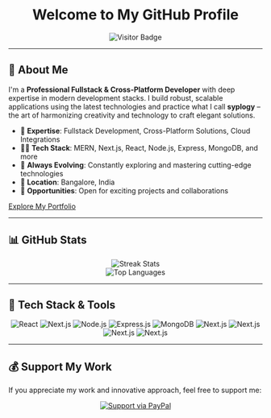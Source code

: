 <h1 align="center">Welcome to My GitHub Profile</h1>

<p align="center">
  <img src="https://visitor-badge.laobi.icu/badge?page_id=Shahnoorgit" alt="Visitor Badge"/>
</p>

---

## 💫 About Me

I'm a **Professional Fullstack & Cross-Platform Developer** with deep expertise in modern development stacks. I build robust, scalable applications using the latest technologies and practice what I call **syplogy** – the art of harmonizing creativity and technology to craft elegant solutions.

- 🔭 **Expertise**: Fullstack Development, Cross-Platform Solutions, Cloud Integrations  
- 🧑‍💻 **Tech Stack**: MERN, Next.js, React, Node.js, Express, MongoDB, and more  
- 🌱 **Always Evolving**: Constantly exploring and mastering cutting-edge technologies  
- 📍 **Location**: Bangalore, India  
- 💼 **Opportunities**: Open for exciting projects and collaborations

[Explore My Portfolio](https://shahnoor.netlify.app/)

---

## 📊 GitHub Stats

<p align="center">
  <img src="https://github-readme-streak-stats.herokuapp.com/?user=Shahnoorgit&theme=dark&hide_border=true" alt="Streak Stats"/>
  <br>
  <img src="https://github-readme-stats.vercel.app/api/top-langs/?username=Shahnoorgit&theme=dark&hide_border=true&include_all_commits=true&count_private=true&layout=compact" alt="Top Languages"/>
</p>

---

## 🚀 Tech Stack & Tools

<p align="center">
  <img src="https://img.shields.io/badge/React-20232A?style=for-the-badge&logo=react&logoColor=61DAFB" alt="React"/>
  <img src="https://img.shields.io/badge/Nest.js-000000?style=for-the-badge&logo=next.js&logoColor=white" alt="Next.js"/>
  <img src="https://img.shields.io/badge/Node.js-339933?style=for-the-badge&logo=nodedotjs&logoColor=white" alt="Node.js"/>
  <img src="https://img.shields.io/badge/Express.js-404D59?style=for-the-badge" alt="Express.js"/>
  <img src="https://img.shields.io/badge/MongoDB-47A248?style=for-the-badge&logo=mongodb&logoColor=white" alt="MongoDB"/>
  <img src="https://img.shields.io/badge/Next.js-000000?style=for-the-badge&logo=next.js&logoColor=white" alt="Next.js"/>
  <img src="https://img.shields.io/badge/React-native-000000?style=for-the-badge&logo=next.js&logoColor=white" alt="Next.js"/>
  <img src="https://img.shields.io/badge/Go-000000?style=for-the-badge&logo=next.js&logoColor=white" alt="Next.js"/>
  <img src="https://img.shields.io/badge/Python-000000?style=for-the-badge&logo=next.js&logoColor=white" alt="Next.js"/>
</p>

---

## 💰 Support My Work

If you appreciate my work and innovative approach, feel free to support me:

<p align="center">
  <a href="https://paypal.me/Shahnoormujawar@gmail.com" target="_blank">
    <img src="https://img.shields.io/badge/PayPal-00457C?style=for-the-badge&logo=paypal&logoColor=white" alt="Support via PayPal"/>
  </a>
</p>
